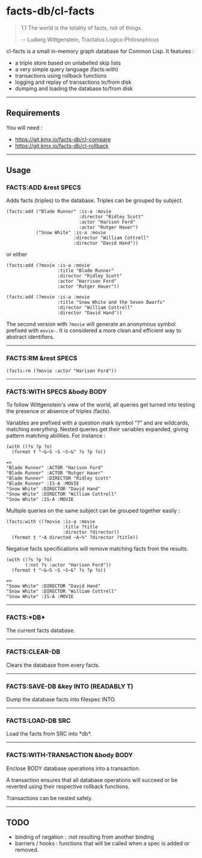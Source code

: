 facts-db/cl-facts
=================

> 1.1 The world is the totality of facts, not of things.
>
> --  Ludwig Wittgenstein, Tractatus Logico Philosophicus

cl-facts is a small in-memory graph database for Common Lisp.
It features :
* a triple store based on unlabelled skip lists
* a very simple query language (facts:with)
* transactions using rollback functions
* logging and replay of transactions to/from disk
* dumping and loading the database to/from disk

---

Requirements
------------

You will need :
* https://git.kmx.io/facts-db/cl-compare
* https://git.kmx.io/facts-db/cl-rollback

---

Usage
-----

### FACTS:ADD &rest SPECS
Adds facts (triples) to the database. Triples can be grouped by subject.

```common-lisp
(facts:add ("Blade Runner" :is-a :movie
                           :director "Ridley Scott"
                           :actor "Harison Ford"
                           :actor "Rutger Hauer")
           ("Snow White" :is-a :movie
                         :director "William Cottrell"
                         :director "David Hand"))

```

or either

```common-lisp
(facts:add (?movie :is-a :movie
                   :title "Blade Runner"
                   :director "Ridley Scott"
                   :actor "Harrison Ford"
                   :actor "Rutger Hauer"))

(facts:add (?movie :is-a :movie
                   :title "Snow White and the Seven Dwarfs"
                   :director "William Cottrell"
                   :director "David Hand"))

```

The second version with `?movie` will generate an anonymous symbol prefixed with `movie-`.
It is considered a more clean and efficient way to abstract identifiers.

---

### FACTS:RM &rest SPECS

```common-lisp
(facts:rm (?movie :actor "Harison Ford"))

```

---

### FACTS:WITH SPECS &body BODY

To follow Wittgenstein's view of the world, all queries get turned into
testing the presence or absence of triples (facts).

Variables are prefixed with a question mark symbol "?" and are
wildcards, matching everything. Nested queries get their variables
expanded, giving pattern matching abilities. For instance :

```common-lisp
(with ((?s ?p ?o)
  (format t "~&~S ~S ~S~&" ?s ?p ?o))

=>
"Blade Runner" :ACTOR "Harison Ford"
"Blade Runner" :ACTOR "Rutger Hauer"
"Blade Runner" :DIRECTOR "Ridley Scott"
"Blade Runner" :IS-A :MOVIE
"Snow White" :DIRECTOR "David Hand"
"Snow White" :DIRECTOR "William Cottrell"
"Snow White" :IS-A :MOVIE

```

Multiple queries on the same subject can be grouped together easily :

```common-lisp
(facts:with ((?movie :is-a :movie
                     :title ?title
                     :director ?director))
  (format t "~A directed ~A~%" ?director ?title))

```

Negative facts specifications will remove matching facts from the
results.


```common-lisp
(with ((?s ?p ?o)
       (:not ?s :actor "Harison Ford"))
  (format t "~&~S ~S ~S~&" ?s ?p ?o))

=>
"Snow White" :DIRECTOR "David Hand"
"Snow White" :DIRECTOR "William Cottrell"
"Snow White" :IS-A :MOVIE

```

---

### FACTS:\*DB\*
The current facts database.

---

### FACTS:CLEAR-DB
Clears the database from every facts.

---

### FACTS:SAVE-DB &key INTO (READABLY T)
Dump the database facts into filespec INTO.

---

### FACTS:LOAD-DB SRC
Load the facts from SRC into \*db\*.

---

### FACTS:WITH-TRANSACTION &body BODY
Enclose BODY database operations into a transaction.

A transaction ensures that all database operations will succeed or be
reverted using their respective rollback functions.

Transactions can be nested safely.

---

TODO
----

 - binding of negation : :not resulting from another binding
 - barriers / hooks : functions that will be called when a spec is added
   or removed.
